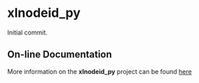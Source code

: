 # xlnodeid_py

Initial commit.
## On-line Documentation

More information on the **xlnodeid_py** project can be found
[here](https://jddixon.github.io/xlnodeid_py)
